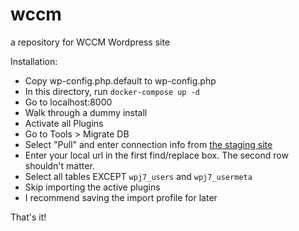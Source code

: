 # wccm
a repository for WCCM Wordpress site


Installation:
- Copy wp-config.php.default to wp-config.php
- In this directory, run `docker-compose up -d`
- Go to localhost:8000 
- Walk through a dummy install
 - Activate all Plugins
- Go to Tools > Migrate DB
 -	Select "Pull" and enter connection info from [the staging site](http://wccm.being.design/wp-admin/network/settings.php?page=wp-sync-db#settings)
 - Enter your local url in the first find/replace box. The second row shouldn't matter.
 - Select all tables EXCEPT `wpj7_users` and `wpj7_usermeta`
 - Skip importing the active plugins
 - I recommend saving the import profile for later

That's it!
